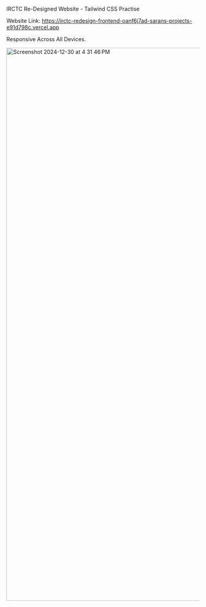 IRCTC Re-Designed Website - Tailwind CSS Practise

Website Link: https://irctc-redesign-frontend-oanf6j7ad-sarans-projects-e91d798c.vercel.app

Responsive Across All Devices.

<img width="1440" alt="Screenshot 2024-12-30 at 4 31 46 PM" src="https://github.com/user-attachments/assets/eb66fc6e-9562-4d32-beb7-92b653bae40e" />
